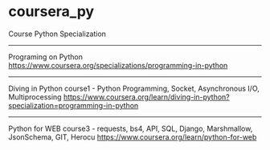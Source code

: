 # coursera_py
Course Python Specialization
***
Programing on Python 
https://www.coursera.org/specializations/programming-in-python
***
Diving in Python
course1 - Python Programming, Socket, Asynchronous I/O, Multiprocessing
https://www.coursera.org/learn/diving-in-python?specialization=programming-in-python
***
Python for WEB 
course3 - requests, bs4, API, SQL, Django, Marshmallow, JsonSchema, GIT, Herocu
https://www.coursera.org/learn/python-for-web
